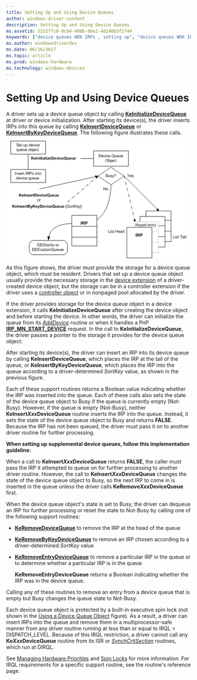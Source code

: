 ```yaml
---
title: Setting Up and Using Device Queues
author: windows-driver-content
description: Setting Up and Using Device Queues
ms.assetid: 5221ffc0-0cb4-498b-9be2-4d240b5f2744
keywords: ["device queues WDK IRPs , setting up", "device queues WDK IRPs , objects", "inserting IRPs in queue", "storing device queue objects", "supplemental IRP queues WDK kernel"]
ms.author: windowsdriverdev
ms.date: 06/16/2017
ms.topic: article
ms.prod: windows-hardware
ms.technology: windows-devices
---
```


# Setting Up and Using Device Queues





A driver sets up a device queue object by calling [**KeInitializeDeviceQueue**](https://msdn.microsoft.com/library/windows/hardware/ff552126) at driver or device initialization. After starting its device(s), the driver inserts IRPs into this queue by calling [**KeInsertDeviceQueue**](https://msdn.microsoft.com/library/windows/hardware/ff552180) or [**KeInsertByKeyDeviceQueue**](https://msdn.microsoft.com/library/windows/hardware/ff552178). The following figure illustrates these calls.

![diagram illustrating using a device queue object](images/3devqobj.png)

As this figure shows, the driver must provide the storage for a device queue object, which must be resident. Drivers that set up a device queue object usually provide the necessary storage in the [device extension](device-extensions.md) of a driver-created device object, but the storage can be in a controller extension if the driver uses a [controller object](using-controller-objects.md) or in nonpaged pool allocated by the driver.

If the driver provides storage for the device queue object in a device extension, it calls **KeInitializeDeviceQueue** after creating the device object and before starting the device. In other words, the driver can initialize the queue from its [*AddDevice*](https://msdn.microsoft.com/library/windows/hardware/ff540521) routine or when it handles a PnP [**IRP\_MN\_START\_DEVICE**](https://msdn.microsoft.com/library/windows/hardware/ff551749) request. In the call to **KeInitializeDeviceQueue**, the driver passes a pointer to the storage it provides for the device queue object.

After starting its device(s), the driver can insert an IRP into its device queue by calling **KeInsertDeviceQueue**, which places the IRP at the tail of the queue, or **KeInsertByKeyDeviceQueue**, which places the IRP into the queue according to a driver-determined *SortKey* value, as shown in the previous figure.

Each of these support routines returns a Boolean value indicating whether the IRP was inserted into the queue. Each of these calls also sets the state of the device queue object to Busy if the queue is currently empty (Not-Busy). However, if the queue is empty (Not-Busy), neither **KeInsert*Xxx*DeviceQueue** routine inserts the IRP into the queue. Instead, it sets the state of the device queue object to Busy and returns **FALSE**. Because the IRP has not been queued, the driver must pass it on to another driver routine for further processing.

**When setting up supplemental device queues, follow this implementation guideline:**

When a call to **KeInsert*Xxx*DeviceQueue** returns **FALSE**, the caller must pass the IRP it attempted to queue on for further processing to another driver routine.
However, the call to **KeInsert*Xxx*DeviceQueue** changes the state of the device queue object to Busy, so the next IRP to come in is inserted in the queue unless the driver calls **KeRemove*Xxx*DeviceQueue** first.

When the device queue object's state is set to Busy, the driver can dequeue an IRP for further processing or reset the state to Not-Busy by calling one of the following support routines:

-   [**KeRemoveDeviceQueue**](https://msdn.microsoft.com/library/windows/hardware/ff553156) to remove the IRP at the head of the queue

-   [**KeRemoveByKeyDeviceQueue**](https://msdn.microsoft.com/library/windows/hardware/ff553152) to remove an IRP chosen according to a driver-determined *SortKey* value

-   [**KeRemoveEntryDeviceQueue**](https://msdn.microsoft.com/library/windows/hardware/ff553163) to remove a particular IRP in the queue or to determine whether a particular IRP is in the queue

    **KeRemoveEntryDeviceQueue** returns a Boolean indicating whether the IRP was in the device queue.

Calling any of these routines to remove an entry from a device queue that is empty but Busy changes the queue state to Not-Busy.

Each device queue object is protected by a built-in executive spin lock (not shown in the [Using a Device Queue Object](#ddk-setting-up-and-using-device-queues-kg) figure). As a result, a driver can insert IRPs into the queue and remove them in a multiprocessor-safe manner from any driver routine running at less than or equal to IRQL = DISPATCH\_LEVEL. Because of this IRQL restriction, a driver cannot call any **Ke*Xxx*DeviceQueue** routine from its ISR or [*SynchCritSection*](https://msdn.microsoft.com/library/windows/hardware/ff563928) routines, which run at DIRQL.

See [Managing Hardware Priorities](managing-hardware-priorities.md) and [Spin Locks](spin-locks.md) for more information. For IRQL requirements for a specific support routine, see the routine's reference page.

 

 




